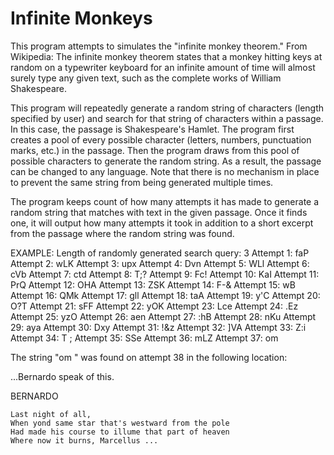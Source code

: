 # Infinite Monkeys
This program attempts to simulates the "infinite monkey theorem."
From Wikipedia: The infinite monkey theorem states that a monkey hitting keys at random on a typewriter keyboard for an infinite amount of time will almost surely type any given text, such as the complete works of William Shakespeare.

This program will repeatedly generate a random string of characters (length specified by user) and search for that string of characters within a passage. In this case, the passage is Shakespeare's Hamlet. The program first creates a pool of every possible character (letters, numbers, punctuation marks, etc.) in the passage. Then the program draws from this pool of possible characters to generate the random string. As a result, the passage can be changed to any language. Note that there is no mechanism in place to prevent the same string from being generated multiple times.

The program keeps count of how many attempts it has made to generate a random string that matches with text in the given passage. Once it finds one, it will output how many attempts it took in addition to a short excerpt from the passage where the random string was found.

EXAMPLE:
Length of randomly generated search query: 3
Attempt 1: faP
Attempt 2: wLK
Attempt 3: upx
Attempt 4: Dvn
Attempt 5: WLl
Attempt 6: cVb
Attempt 7: ctd
Attempt 8: T;?
Attempt 9: Fc!
Attempt 10: KaI
Attempt 11: PrQ
Attempt 12: OHA
Attempt 13: ZSK
Attempt 14: F-&
Attempt 15: wB 
Attempt 16: QMk
Attempt 17: gll
Attempt 18: taA
Attempt 19: y'C
Attempt 20: O?T
Attempt 21: sFF
Attempt 22: yOK
Attempt 23: Lce
Attempt 24: .Ez
Attempt 25: yzO
Attempt 26: aen
Attempt 27: :hB
Attempt 28: nKu
Attempt 29: aya
Attempt 30: Dxy
Attempt 31: !&z
Attempt 32: ]VA
Attempt 33: Z:i
Attempt 34: T ;
Attempt 35: SSe
Attempt 36: mLZ
Attempt 37: om 

The string "om " was found on attempt 38 in the following location:

...Bernardo speak of this.

BERNARDO

    Last night of all,
    When yond same star that's westward from the pole
    Had made his course to illume that part of heaven
    Where now it burns, Marcellus ...

